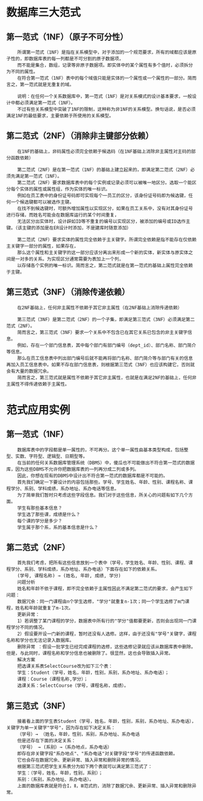 # 数据库三大范式

## 第一范式（1NF）（原子不可分性）

        所谓第一范式（1NF）是指在关系模型中，对于添加的一个规范要求，所有的域都应该是原子性的，即数据库表的每一列都是不可分割的原子数据项，
        而不能是集合，数组，记录等非原子数据项。即实体中的某个属性有多个值时，必须拆分为不同的属性。
        在符合第一范式（1NF）表中的每个域值只能是实体的一个属性或一个属性的一部分。简而言之，第一范式就是无重复的域。
        
        说明：在任何一个关系数据库中，第一范式（1NF）是对关系模式的设计基本要求，一般设计中都必须满足第一范式（1NF）。
        不过有些关系模型中突破了1NF的限制，这种称为非1NF的关系模型。换句话说，是否必须满足1NF的最低要求，主要依赖于所使用的关系模型。

## 第二范式（2NF）（消除非主键部分依赖）
        
        在1NF的基础上，非码属性必须完全依赖于候选码（在1NF基础上消除非主属性对主码的部分函数依赖）
        
        第二范式（2NF）是在第一范式（1NF）的基础上建立起来的，即满足第二范式（2NF）必须先满足第一范式（1NF）。
        第二范式（2NF）要求数据库表中的每个实例或记录必须可以被唯一地区分。选取一个能区分每个实体的属性或属性组，作为实体的唯一标识。
        例如在员工表中的身份证号码即可实现每个一员工的区分，该身份证号码即为候选键，任何一个候选键都可以被选作主键。
        在找不到候选键时，可额外增加属性以实现区分，如果在员工关系中，没有对其身份证号进行存储，而姓名可能会在数据库运行的某个时间重复，
        无法区分出实体时，设计辟如ID等不重复的编号以实现区分，被添加的编号或ID选作主键。（该主键的添加是在ER设计时添加，不是建库时随意添加）
        
        第二范式（2NF）要求实体的属性完全依赖于主关键字。所谓完全依赖是指不能存在仅依赖主关键字一部分的属性，如果存在，
        那么这个属性和主关键字的这一部分应该分离出来形成一个新的实体，新实体与原实体之间是一对多的关系。为实现区分通常需要为表加上一个列，
        以存储各个实例的唯一标识。简而言之，第二范式就是在第一范式的基础上属性完全依赖于主键。

## 第三范式（3NF）（消除传递依赖）

        在2NF基础上，任何非主属性不依赖于其它非主属性（在2NF基础上消除传递依赖）
        
        第三范式（3NF）是第二范式（2NF）的一个子集，即满足第三范式（3NF）必须满足第二范式（2NF）。
        简而言之，第三范式（3NF）要求一个关系中不包含已在其它关系已包含的非主关键字信息。
        例如，存在一个部门信息表，其中每个部门有部门编号（dept_id）、部门名称、部门简介等信息。
        那么在员工信息表中列出部门编号后就不能再将部门名称、部门简介等与部门有关的信息再加入员工信息表中。如果不存在部门信息表，则根据第三范式（3NF）也应该构建它，否则就会有大量的数据冗余。
        简而言之，第三范式就是属性不依赖于其它非主属性，也就是在满足2NF的基础上，任何非主属性不得传递依赖于主属性。
        
# 范式应用实例

## 第一范式（1NF）
        
        数据库表中的字段都是单一属性的，不可再分。这个单一属性由基本类型构成，包括整型、实数、字符型、逻辑型、日期型等。
        在当前的任何关系数据库管理系统（DBMS）中，傻瓜也不可能做出不符合第一范式的数据库，因为这些DBMS不允许你把数据库表的一列再分成二列或多列。
        因此，你想在现有的DBMS中设计出不符合第一范式的数据库都是不可能的。
        首先我们确定一下要设计的内容包括那些。学号、学生姓名、年龄、性别、课程名称、课程学分、系别、学科成绩，系办地址、系办电话等信息。
        为了简单我们暂时只考虑这些字段信息。我们对于这些信息，所关心的问题有如下几个方面。
        学生有那些基本信息？
        学生选了那些课，成绩是什么？
        每个课的学分是多少？
        学生属于那个系，系的基本信息是什么？
        
## 第二范式（2NF）
        
        首先我们考虑，把所有这些信息放到一个表中（学号，学生姓名、年龄、性别、课程、课程学分、系别、学科成绩，系办地址、系办电话）下面存在如下的依赖关系。
        (学号, 课程名称) → (姓名, 年龄, 成绩, 学分)
        问题分析
        姓名和年龄不依于课程，即不完全依赖于主属性因此不满足第二范式的要求，会产生如下问题：
        数据冗余：同一门课程由n个学生选修，"学分"就重复n-1次；同一个学生选修了m门课程，姓名和年龄就重复了m-1次。
        更新异常：
        1）若调整了某门课程的学分，数据表中所有行的"学分"值都要更新，否则会出现同一门课程学分不同的情况。
        2）假设要开设一门新的课程，暂时还没有人选修。这样，由于还没有"学号"关键字，课程名称和学分也无法记录入数据库。
        删除异常 ：假设一批学生已经完成课程的选修，这些选修记录就应该从数据库表中删除。但是，与此同时，课程名称和学分信息也被删除了。很显然，这也会导致插入异常。
        解决方案
        把选课关系表SelectCourse改为如下三个表：
        学生：Student（学号，姓名，年龄，性别，系别，系办地址、系办电话）；
        课程：Course（课程名称,学分）；
        选课关系：SelectCourse（学号，课程名称，成绩）。
       
## 第三范式（3NF）
        
        接着看上面的学生表Student（学号，姓名，年龄，性别，系别，系办地址、系办电话），关键字为单一关键字"学号"，因为存在如下决定关系：
        （学号）→ （姓名，年龄，性别，系别，系办地址、系办电话
        但是还存在下面的决定关系：
        （学号） → (系别）→（系办地点，系办电话）
        即存在非关键字段"系办地点"、"系办电话"对关键字段"学号"的传递函数依赖。
        它也会存在数据冗余、更新异常、插入异常和删除异常的情况。
        根据第三范式把学生关系表分为如下两个表就可以满足第三范式了：
        学生：（学号，姓名，年龄，性别，系别）；
        系别：（系别，系办地址、系办电话）。
        上面的数据库表就是符合I，Ⅱ，Ⅲ范式的，消除了数据冗余、更新异常、插入异常和删除异常。